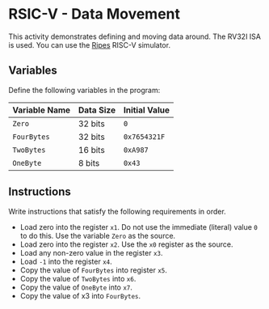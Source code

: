 # RSIC-V - Data Movement

This activity demonstrates defining and moving data around. The RV32I ISA is used. You can use the [Ripes](https://github.com/mortbopet/Ripes) RISC-V simulator.

## Variables

Define the following variables in the program:

| Variable Name | Data Size | Initial Value |
|:----|:--|:--|
| `Zero` | 32 bits | `0` |
| `FourBytes` | 32 bits | `0x7654321F` |
| `TwoBytes` | 16 bits | `0xA987` |
| `OneByte` | 8 bits | `0x43` |

## Instructions

Write instructions that satisfy the following requirements in order.

- Load zero into the register `x1`. Do not use the immediate (literal) value `0` to do this. Use the variable `Zero` as the source.
- Load zero into the register `x2`. Use the `x0` register as the source.
- Load any non-zero value in the register `x3`.
- Load `-1` into the register `x4`.
- Copy the value of `FourBytes` into register `x5`.
- Copy the value of `TwoBytes` into `x6`.
- Copy the value of `OneByte` into `x7`.
- Copy the value of x3 into `FourBytes`.

